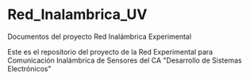# Red_Inalambrica_UV
Documentos del proyecto Red Inalámbrica Experimental

Este es el repositorio del proyecto de la Red Experimental para Comunicación Inalámbrica de Sensores del CA "Desarrollo de Sistemas Electrónicos"

